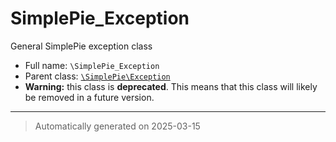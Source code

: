 
# SimplePie_Exception

General SimplePie exception class



* Full name: `\SimplePie_Exception`
* Parent class: [`\SimplePie\Exception`](./SimplePie/Exception.md)
* **Warning:** this class is **deprecated**. This means that this class will likely be removed in a future version.






***
> Automatically generated on 2025-03-15
